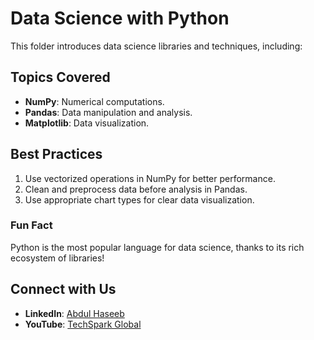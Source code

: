 # Data Science with Python

This folder introduces data science libraries and techniques, including:

## Topics Covered
- **NumPy**: Numerical computations.
- **Pandas**: Data manipulation and analysis.
- **Matplotlib**: Data visualization.

## Best Practices
1. Use vectorized operations in NumPy for better performance.
2. Clean and preprocess data before analysis in Pandas.
3. Use appropriate chart types for clear data visualization.

### Fun Fact
Python is the most popular language for data science, thanks to its rich ecosystem of libraries!

## Connect with Us
- **LinkedIn**: [Abdul Haseeb](https://www.linkedin.com/in/abdul-haseeb-980075323/)
- **YouTube**: [TechSpark Global](https://www.youtube.com/@techsparkglobal)